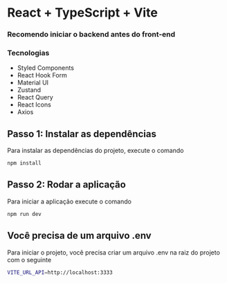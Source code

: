 # React + TypeScript + Vite

### Recomendo iniciar o backend antes do front-end

### Tecnologias
- Styled Components
- React Hook Form
- Material UI
- Zustand
- React Query
- React Icons
- Axios

## Passo 1: Instalar as dependências

Para instalar as dependências do projeto, execute o comando

```bash
npm install
```

## Passo 2: Rodar a aplicação

Para iniciar a aplicação execute o comando

```bash
npm run dev
```

## Você precisa de um arquivo .env

Para iniciar o projeto, você precisa criar um arquivo .env na raiz do projeto com o seguinte

```bash
VITE_URL_API=http://localhost:3333
```